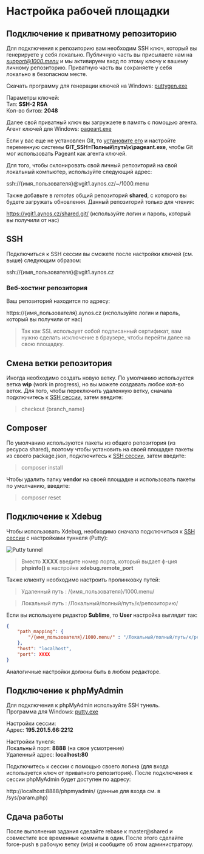 # Настройка рабочей площадки

## Подключение к приватному репозиторию

Для подключения к репозиторию вам необходим SSH ключ, который вы генерируете у себя локально. Публичную часть вы присылаете нам на *support@1000.menu* и мы активируем вход по этому ключу к вашему личному репозиторию. Приватную часть вы сохраняете у себя локально в безопасном месте.

Скачать программу для генерации ключей на Windows: [puttygen.exe](https://www.chiark.greenend.org.uk/~sgtatham/putty/latest.html)

Параметры ключей:  
Тип: **SSH-2 RSA**  
Кол-во битов: **2048**

Далее свой приватный ключ вы загружаете в память с помощью агента.  
Агент ключей для Windows: [pageant.exe](https://www.chiark.greenend.org.uk/~sgtatham/putty/latest.html)

Если у вас еще не установлен Git, то [установите его](https://git-scm.com/download/win) и настройте переменную системы **GIT_SSH=Полный\путь\к\pageant.exe**, чтобы Git мог использовать Pageant как агента ключей.

Для того, чтобы склонировать свой личный репозиторий на свой локальный компьютер, используйте следующий адрес:

ssh://{имя_пользователя}@vgit1.aynos.cz/~/1000.menu

Также добавьте в *remotes* общий репозиторий **shared**, с которого вы будете загружать обновления. Данный репозиторий только для чтения:

https://vgit1.aynos.cz/shared.git/ (используйте логин и пароль, который вы получили от нас)

## SSH

Подключиться к SSH сессии вы сможете после настройки ключей (см. выше) следующим образом:

ssh://{имя_пользователя}@vgit1.aynos.cz

### Веб-хостинг репозитория

Ваш репозиторий находится по адресу:

https://{имя_пользователя}.aynos.cz (используйте логин и пароль, который вы получили от нас)

> Так как SSL использует собой подписанный сертификат, вам нужно сделать исключение в браузере, чтобы перейти далее на свою площадку.

## Смена ветки репозитория

Иногда необходимо создать новую ветку. По умолчанию используется ветка **wip** (work in progress), но вы можете создавать любое кол-во веток. Для того, чтобы переключить удаленную ветку, сначала подключитесь к [SSH сессии](/workplace?id=ssh), затем введите:

> checkout {branch_name}

## Composer

По умолчанию используются пакеты из общего репозитория (из ресурса shared), поэтому чтобы установить на своей площадке пакеты из своего package.json, подключитесь к [SSH сессии](/workplace?id=ssh), затем введите:

> composer install

Чтобы удалить папку **vendor** на своей площадке и использовать пакеты по умолчанию, введите:

> composer reset

## Подключение к Xdebug

Чтобы использовать Xdebug, необходимо сначала подключиться к [SSH сессии](/workplace?id=ssh) с настройками туннеля (Putty):

![Putty tunnel](/img/putty_tunnel.png "Настройки туннеля Putty")

> Вместо **XXXX** введите номер порта, который выдает ф-ция **phpinfo()** в настройке **xdebug.remote_port**

Также клиенту необходимо настроить пролинковку путей:

> Удаленный путь : /{имя_пользователя}/1000.menu/

> Локальный путь : /Локальный/полный/путь/к/репозиторию/

Если вы используете редактор **Sublime**, то **User** настройка выглядит так:

```json
{
    "path_mapping": {
        "/{имя_пользователя}/1000.menu/" : "/Локальный/полный/путь/к/репозиторию/"
    },
    "host": "localhost",
    "port": XXXX
}
```

Аналогичные настройки должны быть в любом редакторе.

## Подключение к phpMyAdmin

Для подключения к phpMyAdmin используйте SSH тунель.  
Программа для Windows: [putty.exe](https://www.chiark.greenend.org.uk/~sgtatham/putty/latest.html)

Настройки сессии:  
Адрес: **195.201.5.66:2212**

Настройки тунеля:  
Локальный порт: **8888** (на свое усмотрение)  
Удаленный адрес: **localhost:80**

Подключитесь к сессии с помощью своего логина (для входа используется ключ от приватного репозитория). После подключения к сессии phpMyAdmin будет доступен по адресу:

http://localhost:8888/phpmyadmin/ (данные для входа см. в /sys/param.php)

## Сдача работы

После выполнения задания сделайте rebase к master@shared и совместите все временные коммиты в один. После этого сделайте force-push в рабочую ветку (wip) и сообщите об этом администратору.

